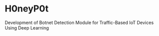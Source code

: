 # H0neyP0t
Development of Botnet Detection Module for Traffic-Based IoT Devices Using Deep Learning
